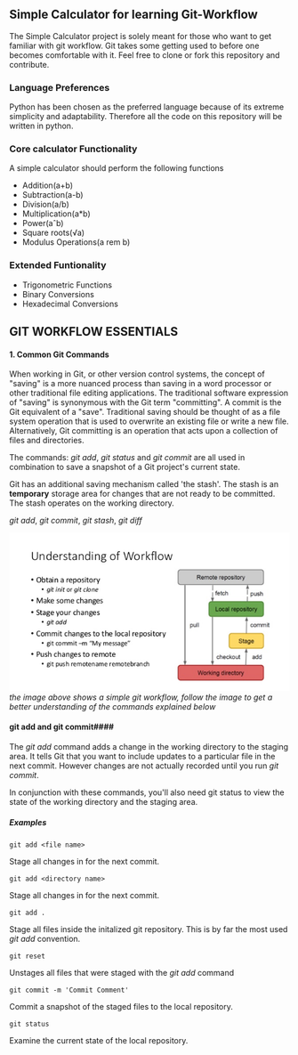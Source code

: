 ## Simple Calculator for learning Git-Workflow ##

The Simple Calculator project is solely meant for those who want to get familiar with git workflow. Git takes some getting used to before one becomes comfortable with it. Feel free to clone or fork this repository and contribute. 

### Language Preferences ###

Python has been chosen as the preferred language because of its extreme simplicity and adaptability. Therefore all the code on this repository will be written in python.

### Core calculator Functionality ###

A simple calculator should perform the following functions
  - Addition(a+b)
  - Subtraction(a-b)
  - Division(a/b)
  - Multiplication(a*b)
  - Power(aˆb)
  - Square roots(√a)
  - Modulus Operations(a rem b)
  
 ### Extended Funtionality ###
  - Trigonometric Functions
  - Binary Conversions
  - Hexadecimal Conversions
  
 ## GIT WORKFLOW ESSENTIALS ##
  
  #### 1. Common Git Commands ####
  
  When working in Git, or other version control systems, the concept of "saving" is a more nuanced process than saving in a     word processor or other traditional file editing applications. The traditional software expression of "saving" is synonymous   with the Git term "committing". A commit is the Git equivalent of a "save". Traditional saving should be thought of as a       file system operation that is used to overwrite an existing file or write a new file. Alternatively, Git committing is an     operation that acts upon a collection of files and directories.
  
  The commands: *git add*, *git status* and *git commit* are all used in combination to save a snapshot of a Git project's       current state.
  
  Git has an additional saving mechanism called 'the stash'. The stash is an **temporary** storage area for changes that are     not ready to be committed. The stash operates on the working directory.
  
  *git add*, *git commit*, *git stash*, *git diff*
  
  ![Simple Git Workflow](/img/git-workflow-2.jpg)
  *the image above shows a simple git workflow, follow the image to get a better understanding of the commands explained below*
  
  #### git add and git commit####
  The *git add* command adds a change in the working directory to the staging area. It tells Git that you want to include updates to a particular file in the next commit. However changes are not actually recorded until you run *git commit*.
        
  In conjunction with these commands, you'll also need git status to view the state of the working directory and the             staging area.
        
  ##### Examples ######
    git add <file name>
  Stage all changes in <file> for the next commit.
  
    git add <directory name>
  Stage all changes in <directory> for the next commit.
  
    git add .
  Stage all files inside the initalized git repository. This is by far the most used *git add* convention.
  
    git reset
  Unstages all files that were staged with the *git add* command
  
    git commit -m 'Commit Comment'
  Commit a snapshot of the staged files to the local repository.
  
    git status
  Examine the current state of the local repository.
    

